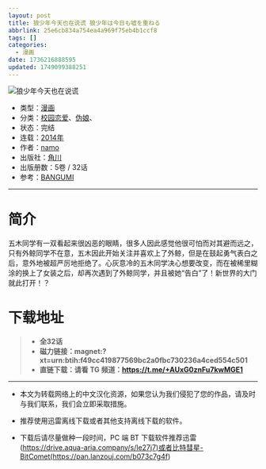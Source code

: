 ```yaml
---
layout: post
title: 狼少年今天也在说谎 狼少年は今日も嘘を重ねる
abbrlink: 25e6cb834a754ea4a969f75eb4b1ccf8
tags: []
categories:
  - 漫画
date: 1736216888595
updated: 1749099388251
---
```


![狼少年今天也在说谎](https://ipfs.io/ipfs/QmVqdvuuXwQnkZHjd9AjCUqTU48xqGeUPUKUtvrYpBRu1s?filename=%E7%8B%BC%E5%B0%91%E5%B9%B4%E4%BB%8A%E5%A4%A9%E4%B9%9F%E5%9C%A8%E8%AF%B4%E8%B0%8E%20%E7%8B%BC%E5%B0%91%E5%B9%B4%E3%81%AF%E4%BB%8A%E6%97%A5%E3%82%82%E5%98%98%E3%82%92%E9%87%8D%E3%81%AD%E3%82%8B.jpg)

- 类型：[漫画](/index.php/category/漫画)
- 分类：[校园恋爱](/index.php/category/校园恋爱)、[伪娘](/index.php/category/秀吉-伪娘)、
- 状态：完结
- 连载：[2014年](/index.php/category/2014年)
- 作者：[namo](/index.php/category/namo)
- 出版社：[角川](/index.php/category/角川)
- 出版册数：5卷 / 32话
- 参考：[BANGUMI](https://bangumi.tv/subject/131397)

***

# 简介

五木同学有一双看起来很凶恶的眼睛，很多人因此感觉他很可怕而对其避而远之，只有外鲸同学不在意，五木因此开始关注并喜欢上了外鲸，但是在鼓起勇气表白之后，意外地被超严厉地拒绝了。心灰意冷的五木同学决心想要改变，而在被稀里糊涂的换上了女装之后，却再次遇到了外鲸同学，并且被她“告白”了！新世界的大门就此打开！？

# 下载地址

> - **全32话**
> - **磁力链接：magnet:?xt=urn:btih:f49cc419877569bc2a0fbc730236a4ced554c501**
> - **直链下载：请看 TG 频道：<https://t.me/+AUxG0znFu7kwMGE1>**

***

- 本文为转载网络上的中文汉化资源，如果您认为我们侵犯了您的作品，请及时与我们联系，我们会立即采取措施。

- 推荐使用迅雷离线下载或者其他支持离线下载的软件。

- 下载后请尽量做种一段时间，PC 端 BT 下载软件推荐迅雷(<https://drive.aqua-aria.company/s/le27j7)或者比特彗星-BitComet(https://pan.lanzouj.com/b073c7g4f>)
